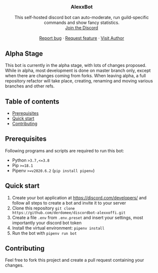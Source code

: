 <h3 align="center">AlexxBot</h3>
<p align="center">
  This self-hosted discord bot can auto-moderate, run guild-specific commands and show fancy statistics.
  <br>
  <a href="https://discord.com/invite/yq8zGWy">Join the Discord</a>
  <br>
  <br>
  <a href="https://github.com/derdomee/discordbot-alexxoffi/issues/new?template=bug_report.md">Report bug</a>
  ·
  <a href="https://github.com/derdomee/discordbot-alexxoffi/issues/new?template=feature_request.md">Request feature</a>
  ·
  <a href="https://dominikriedig.de">Visit Author</a>
</p>

## Alpha Stage

This bot is currently in the alpha stage, with lots of changes proposed. While in alpha, most development is done on master branch only, except when there are changes coming from forks. When leaving alpha, a full repository refactor will take place, creating, renaming and moving various branches and other refs.

## Table of contents

- [Prerequisites](#prerequisites)
- [Quick start](#quick-start)
- [Contributing](#contributing)

## Prerequisites

Following programs and scripts are required to run this bot:
- Python `>3.7,<=3.8`
- Pip `>=18.1`
- Pipenv `>=v2020.6.2` (`pip install pipenv`)

## Quick start

1. Create your bot application at https://discord.com/developers/ and follow all steps to create a bot and invite it to your server
2. Clone this repository `git clone https://github.com/derdomee/discordbot-alexxoffi.git`
3. Create a file `.env` from `.env.preset` and insert your settings, most importantly your discord bot token
4. Install the virtual environment: `pipenv install`
5. Run the bot with `pipenv run bot`

## Contributing

Feel free to fork this project and create a pull request containing your changes.
